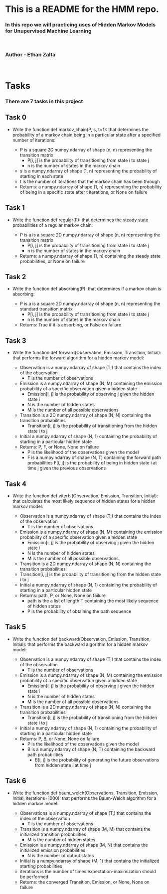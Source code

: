 # This is a README for the HMM repo.

### In this repo we will practicing uses of Hidden Markov Models for Unupervised Machine Learning
<br>

### Author - Ethan Zalta
<br>


# Tasks
### There are 7 tasks in this project

## Task 0
* Write the function def markov_chain(P, s, t=1): that determines the probability of a markov chain being in a particular state after a specified number of iterations:

    * P is a square 2D numpy.ndarray of shape (n, n) representing the transition matrix
        * P[i, j] is the probability of transitioning from state i to state j
        * n is the number of states in the markov chain
    * s is a numpy.ndarray of shape (1, n) representing the probability of starting in each state
    * t is the number of iterations that the markov chain has been through
    * Returns: a numpy.ndarray of shape (1, n) representing the probability of being in a specific state after t iterations, or None on failure

## Task 1
* Write the function def regular(P): that determines the steady state probabilities of a regular markov chain:

    * P is a is a square 2D numpy.ndarray of shape (n, n) representing the transition matrix
        * P[i, j] is the probability of transitioning from state i to state j
        * n is the number of states in the markov chain
    * Returns: a numpy.ndarray of shape (1, n) containing the steady state probabilities, or None on failure

## Task 2
* Write the function def absorbing(P): that determines if a markov chain is absorbing:

    * P is a is a square 2D numpy.ndarray of shape (n, n) representing the standard transition matrix
        * P[i, j] is the probability of transitioning from state i to state j
        * n is the number of states in the markov chain
    * Returns: True if it is absorbing, or False on failure

## Task 3
* Write the function def forward(Observation, Emission, Transition, Initial): that performs the forward algorithm for a hidden markov model:

    * Observation is a numpy.ndarray of shape (T,) that contains the index of the observation
        * T is the number of observations
    * Emission is a numpy.ndarray of shape (N, M) containing the emission probability of a specific observation given a hidden state
        * Emission[i, j] is the probability of observing j given the hidden state i
        * N is the number of hidden states
        * M is the number of all possible observations
    * Transition is a 2D numpy.ndarray of shape (N, N) containing the transition probabilities
        * Transition[i, j] is the probability of transitioning from the hidden state i to j
    * Initial a numpy.ndarray of shape (N, 1) containing the probability of starting in a particular hidden state
    * Returns: P, F, or None, None on failure
        * P is the likelihood of the observations given the model
        * F is a numpy.ndarray of shape (N, T) containing the forward path probabilities
F[i, j] is the probability of being in hidden state i at time j given the previous observations

## Task 4
* Write the function def viterbi(Observation, Emission, Transition, Initial): that calculates the most likely sequence of hidden states for a hidden markov model:

    * Observation is a numpy.ndarray of shape (T,) that contains the index of the observation
        * T is the number of observations
    * Emission is a numpy.ndarray of shape (N, M) containing the emission probability of a specific observation given a hidden state
        * Emission[i, j] is the probability of observing j given the hidden state i
        * N is the number of hidden states
        * M is the number of all possible observations
    * Transition is a 2D numpy.ndarray of shape (N, N) containing the transition probabilities
    * Transition[i, j] is the probability of transitioning from the hidden state i to j
    * Initial a numpy.ndarray of shape (N, 1) containing the probability of starting in a particular hidden state
    * Returns: path, P, or None, None on failure
        * path is the a list of length T containing the most likely sequence of hidden states
        * P is the probability of obtaining the path sequence

## Task 5
* Write the function def backward(Observation, Emission, Transition, Initial): that performs the backward algorithm for a hidden markov model:

    * Observation is a numpy.ndarray of shape (T,) that contains the index of the observation
        * T is the number of observations
    * Emission is a numpy.ndarray of shape (N, M) containing the emission probability of a specific observation given a hidden state
        * Emission[i, j] is the probability of observing j given the hidden state i
        * N is the number of hidden states
        * M is the number of all possible observations
    * Transition is a 2D numpy.ndarray of shape (N, N) containing the transition probabilities
        * Transition[i, j] is the probability of transitioning from the hidden state i to j
    * Initial a numpy.ndarray of shape (N, 1) containing the probability of starting in a particular hidden state
    * Returns: P, B, or None, None on failure
        * P is the likelihood of the observations given the model
        * B is a numpy.ndarray of shape (N, T) containing the backward path probabilities
            * B[i, j] is the probability of generating the future observations from hidden state i at time j

## Task 6
* Write the function def baum_welch(Observations, Transition, Emission, Initial, iterations=1000): that performs the Baum-Welch algorithm for a hidden markov model:

    * Observations is a numpy.ndarray of shape (T,) that contains the index of the observation
        * T is the number of observations
    * Transition is a numpy.ndarray of shape (M, M) that contains the initialized transition probabilities
        * M is the number of hidden states
    * Emission is a numpy.ndarray of shape (M, N) that contains the initialized emission probabilities
        * N is the number of output states
    * Initial is a numpy.ndarray of shape (M, 1) that contains the initialized starting probabilities
    * iterations is the number of times expectation-maximization should be performed
    * Returns: the converged Transition, Emission, or None, None on failure

